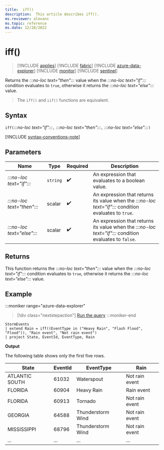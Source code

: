 ```yaml
---
title:  iff()
description:  This article describes iff().
ms.reviewer: alexans
ms.topic: reference
ms.date: 12/28/2022
---
```

# iff()

> [!INCLUDE [applies](../includes/applies-to-version/applies.md)] [!INCLUDE [fabric](../includes/applies-to-version/fabric.md)] [!INCLUDE [azure-data-explorer](../includes/applies-to-version/azure-data-explorer.md)] [!INCLUDE [monitor](../includes/applies-to-version/monitor.md)] [!INCLUDE [sentinel](../includes/applies-to-version/sentinel.md)]

Returns the *:::no-loc text="then":::* value when the *:::no-loc text="if":::* condition evaluates to `true`, otherwise it returns the *:::no-loc text="else":::* value.

> The `iff()` and `iif()` functions are equivalent.

## Syntax

`iff(`*:::no-loc text="if":::*`,` *:::no-loc text="then":::*`,` *:::no-loc text="else":::*`)`

[!INCLUDE [syntax-conventions-note](../includes/syntax-conventions-note.md)]

## Parameters

| Name | Type | Required | Description |
|--|--|--|--|
|*:::no-loc text="if":::*| `string` |  :heavy_check_mark: | An expression that evaluates to a boolean value.|
|*:::no-loc text="then":::*| scalar |  :heavy_check_mark: | An expression that returns its value when the *:::no-loc text="if":::* condition evaluates to `true`.|
|*:::no-loc text="else":::*| scalar |  :heavy_check_mark: | An expression that returns its value when the *:::no-loc text="if":::* condition evaluates to `false`.|

## Returns

This function returns the  *:::no-loc text="then":::* value when the *:::no-loc text="if":::* condition evaluates to `true`, otherwise it returns the *:::no-loc text="else":::* value.

## Example

:::moniker range="azure-data-explorer"
> [!div class="nextstepaction"]
> <a href="https://dataexplorer.azure.com/clusters/help/databases/Samples?query=H4sIAAAAAAAAAwsuyS/KdS1LzSsp5qpRSK0oSc1LUQhKzMxTsFXITEvT0ADLhVQWpCoAxTSUPFITyyrBCpR0FJTcchKLMxTccvLzUyBcEENTE8gEG5EK0guS8MsvUShCiGgCrSooys9KTS5RCC5JLEnVUQBb45kCZYDs0wHbAgAA0TJCoAAAAA==" target="_blank">Run the query</a>
:::moniker-end

```kusto
StormEvents
| extend Rain = iff((EventType in ("Heavy Rain", "Flash Flood", "Flood")), "Rain event", "Not rain event")
| project State, EventId, EventType, Rain
```

**Output**

The following table shows only the first five rows.

|State|EventId|EventType|Rain|
|--|--|--|--|
|ATLANTIC SOUTH| 61032 |Waterspout |Not rain event|
|FLORIDA| 60904 |Heavy Rain |Rain event|
|FLORIDA| 60913 |Tornado |Not rain event|
|GEORGIA| 64588 |Thunderstorm Wind |Not rain event|
|MISSISSIPPI| 68796 |Thunderstorm Wind |Not rain event|
|...|...|...|...|
